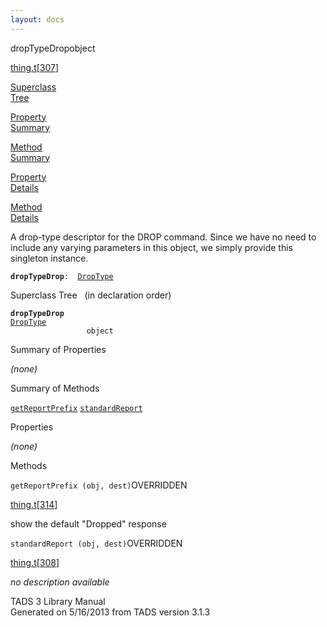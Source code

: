 ```yaml
---
layout: docs
---
```

<span class="title">dropTypeDrop</span><span class="type">object</span>

[thing.t](../file/thing.t.html)\[[307](../source/thing.t.html#307)\]

[Superclass  
Tree](#_SuperClassTree_)

[Property  
Summary](#_PropSummary_)

[Method  
Summary](#_MethodSummary_)

[Property  
Details](#_Properties_)

[Method  
Details](#_Methods_)



A drop-type descriptor for the DROP command. Since we have no need to
include any varying parameters in this object, we simply provide this
singleton instance.

**`dropTypeDrop`**` :   `[`DropType`](../object/DropType.html)



<span id="_SuperClassTree_"></span>



<span class="hdln">Superclass Tree</span>   (in declaration order)



**`dropTypeDrop`**  
[`DropType`](../object/DropType.html)  
`                 object`  
<span id="_PropSummary_"></span>



<span class="hdln">Summary of Properties</span>  







*(none)* <span id="_MethodSummary_"></span>



<span class="hdln">Summary of Methods</span>  



[`getReportPrefix`](#getReportPrefix) [`standardReport`](#standardReport)



<span id="_Properties_"></span>



<span class="hdln">Properties</span>  



*(none)* <span id="_Methods_"></span>



<span class="hdln">Methods</span>  



<span id="getReportPrefix"></span>

`getReportPrefix (obj, dest)`<span class="rem">OVERRIDDEN</span>

[thing.t](../file/thing.t.html)\[[314](../source/thing.t.html#314)\]



show the default "Dropped" response



<span id="standardReport"></span>

`standardReport (obj, dest)`<span class="rem">OVERRIDDEN</span>

[thing.t](../file/thing.t.html)\[[308](../source/thing.t.html#308)\]



*no description available*





TADS 3 Library Manual  
Generated on 5/16/2013 from TADS version 3.1.3


